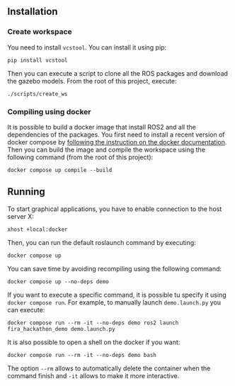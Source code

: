 ## Installation

### Create workspace

You need to install `vcstool`. You can install it using pip:
```
pip install vcstool
```

Then you can execute a script to clone all the ROS packages and download the gazebo models.
From the root of this project, execute:
```
./scripts/create_ws
```

### Compiling using docker

It is possible to build a docker image that install ROS2 and all the dependencies of the packages.
You first need to install a recent version of docker compose by [following the instruction on the
docker documentation](https://docs.docker.com/compose/install/linux/).
Then you can build the image and compile the workspace using the following command (from the root of
this project):
```
docker compose up compile --build
```

## Running

To start graphical applications, you have to enable connection to the host server X:
```
xhost +local:docker
```
Then, you can run the default roslaunch command by executing:
```
docker compose up
```

You can save time by avoiding recompiling using the following command:
```
docker compose up --no-deps demo
```

If you want to execute a specific command, it is possible tu specify it using `docker compose run`.
For example, to manually launch `demo.launch.py` you can execute:
```
docker compose run --rm -it --no-deps demo ros2 launch fira_hackathon_demo demo.launch.py
```
It is also possible to open a shell on the docker if you want:
```
docker compose run --rm -it --no-deps demo bash
```
The option `--rm` allows to automatically delete the container when the command finish and `-it`
allows to make it more interactive.
